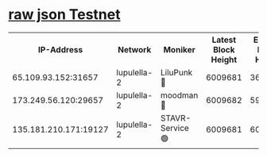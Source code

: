 [raw json Testnet](https://rpc-check.jaclalt.stavr.tech/jaclalt/rpc-jaclalt-result.json)
=

<table><tr><th>IP-Address</th><th>Network</th><th>Moniker</th><th>Latest Block Height</th><th>Earliest Block Height</th><th>Catching Up</th><th>Tx Index</th><th>Voting Power</th><th>Scan Time</th></tr><tr><td>65.109.93.152:31657</td><td>lupulella-2</td><td>LiluPunk 🔴</td><td>6009681</td><td>3688866</td><td>False</td><td>on</td><td>685133</td><td>2024-01-02T12:33:23.202571899UTC</td></tr><tr><td>173.249.56.120:29657</td><td>lupulella-2</td><td>moodman 🔴</td><td>6009682</td><td>5909682</td><td>False</td><td>off</td><td>769094</td><td>2024-01-02T12:33:29.681241872UTC</td></tr><tr><td>135.181.210.171:19127</td><td>lupulella-2</td><td>STAVR-Service 🟢</td><td>6009681</td><td>6006701</td><td>False</td><td>on</td><td>0</td><td>2024-01-02T12:33:22.880136201UTC</td></tr></table>
